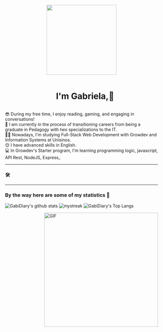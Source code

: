 
<p align="center">
  <img src="https://miro.medium.com/max/2048/1*OohqW5DGh9CQS4hLY5FXzA.png" height="230"/>
</p>

<div id="user-content-toc">
  <ul align="center">
    <summary><h1 style="display: inline-block">I'm Gabriela,👋 </h1></summary>
  </ul>
</div>


😎 During my free time, I enjoy reading, gaming, and engaging in conversations!<br> 
💪 I am currently in the process of transitioning careers from being a graduate in Pedagogy with two specializations to the IT. <br>
👩‍💻 Nowadays, I'm studying Full-Stack Web Development with Growdev and Information Systems at Unisinos.<br>
😊 I have advanced skills in English.<br> 
💻 In Growdev's Starter program, I'm learning programming logic, javascript, API
Rest, NodeJS, Express,.<br>

<HR>

### 🛠 &nbsp;


<HR>

### By the way here are some of my statistics 🚀
![GabiDiary's github stats](https://github-readme-stats.vercel.app/api?username=GabrielaSHReppold&show_icons=true&theme=tokyonight)
<img src="https://github-readme-streak-stats.herokuapp.com/?user=GabrielaSHReppold&theme=tokyonight" alt="mystreak"/>
![GabiDiary's Top Langs](https://github-readme-stats.vercel.app/api/top-langs/?username=GabrielaSHReppold&theme=tokyonight&layout=compact)

<img align="right" width="375" alt="GIF" src="https://github.com/vimalverma558/vimalverma558/blob/v2/img/dino.gif" />
